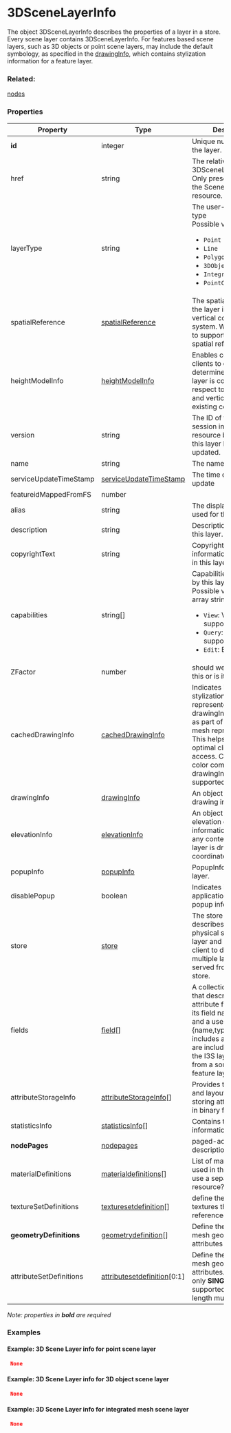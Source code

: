 # 3DSceneLayerInfo

The object 3DSceneLayerInfo describes the properties of a layer in a store. Every scene layer contains 3DSceneLayerInfo. For features based scene layers, such as 3D objects or point scene layers, may include the default symbology, as specified in the [drawingInfo](drawingInfo.md), which contains stylization information for a feature layer.

### Related:

[nodes](nodes.md)
### Properties

| Property | Type | Description |
| --- | --- | --- |
| **id** | integer | Unique numeric ID of the layer. |
| href | string | The relative URL to the 3DSceneLayerResource. Only present as part of the SceneServiceInfo resource. |
| layerType | string | The user-visible layer type<div>Possible values are:<ul><li>`Point`</li><li>`Line`</li><li>`Polygon`</li><li>`3DObject`</li><li>`IntegratedMesh`</li><li>`PointCloud`</li></ul></div> |
| spatialReference | [spatialReference](spatialReference.md) | The spatialReference of the layer including the vertical coordinate system. WKT is included to support custom spatial references. |
| heightModelInfo | [heightModelInfo](heightModelInfo.md) | Enables consuming clients to quickly determine whether this layer is compatible (with respect to its horizontal and vertical CRS) with existing content. |
| version | string | The ID of the last update session in which any resource belonging to this layer has been updated. |
| name | string | The name of this layer. |
| serviceUpdateTimeStamp | [serviceUpdateTimeStamp](serviceUpdateTimeStamp.md) | The time of the last update |
| featureidMappedFromFS | number |  |
| alias | string | The display alias to be used for this layer. |
| description | string | Description string for this layer. |
| copyrightText | string | Copyright and usage information for the data in this layer. |
| capabilities | string[] | Capabilities supported by this layer.<div>Possible values for each array string:<ul><li>`View`: View is supported.</li><li>`Query`: Query is supported.</li><li>`Edit`: Edit is defined.</li></ul></div> |
| ZFactor | number | should we not document this or is it still needed? |
| cachedDrawingInfo | [cachedDrawingInfo](cachedDrawingInfo.md) | Indicates if any stylization information represented as drawingInfo is captured as part of the binary mesh representation.  This helps provide optimal client-side access. Currently the color component of the drawingInfo is supported. |
| drawingInfo | [drawingInfo](drawingInfo.md) | An object containing drawing information. |
| elevationInfo | [elevationInfo](elevationInfo.md) | An object containing elevation drawing information. If absent, any content of the scene layer is drawn at its z coordinate. |
| popupInfo | [popupInfo](popupInfo.md) | PopupInfo of the scene layer. |
| disablePopup | boolean | Indicates if client application will show the popup information. |
| store | [store](store.md) | The store object describes the exact physical storage of a layer and enables the client to detect when multiple layers are served from the same store. |
| fields | [field](field.md)[] | A collection of objects that describe each attribute field regarding its field name, datatype, and a user friendly name {name,type,alias}. It includes all fields that are included as part of the I3S layer as derived from a source input feature layer. |
| attributeStorageInfo | [attributeStorageInfo](attributeStorageInfo.md)[] | Provides the schema and layout used for storing attribute content in binary format in I3S. |
| statisticsInfo | [statisticsInfo](statisticsInfo.md)[] | Contains the statistical information for a layer. |
| **nodePages** | [nodepages](nodepages.md) | paged-access index description |
| materialDefinitions | [materialdefinitions](materialdefinitions.md)[] | List of materials classes used in this layer. _TBD_ use a separated JSON resource? |
| textureSetDefinitions | [texturesetdefinition](texturesetdefinition.md)[] | define the set of textures that can be referenced by meshes |
| **geometryDefinitions** | [geometrydefinition](geometrydefinition.md)[] | Define the layouts of mesh geometry and its attributes |
| attributeSetDefinitions | [attributesetdefinition](attributesetdefinition.md)[0:1] | Define the layouts of mesh geometry and its attributes. WARNING: only **SINGLE** definition is supported at v1.7. length must 0 or 1 |

*Note: properties in **bold** are required*

### Examples 

#### Example: 3D Scene Layer info for point scene layer 

```json
 None 
```

#### Example: 3D Scene Layer info for 3D object scene layer 

```json
 None 
```

#### Example: 3D Scene Layer info for integrated mesh scene layer 

```json
 None 
```

